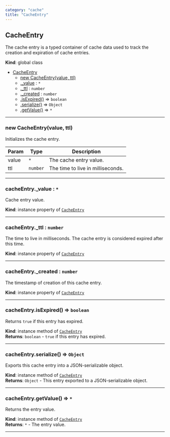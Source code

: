 ```yaml
---
category: "cache"
title: "CacheEntry"
---
```


## CacheEntry&nbsp;<a name="CacheEntry" href="https://github.com/seznam/ima/tree/17.0.0-rc.6/cache/CacheEntry.js#L12" target="_blank"><span class="icon"><i class="fas fa-external-link-alt fa-xs"></i></span></a>
The cache entry is a typed container of cache data used to track the
creation and expiration of cache entries.

**Kind**: global class  

* [CacheEntry](#CacheEntry)
    * [new CacheEntry(value, ttl)](#new_CacheEntry_new)
    * [._value](#CacheEntry+_value) : <code>\*</code>
    * [._ttl](#CacheEntry+_ttl) : <code>number</code>
    * [._created](#CacheEntry+_created) : <code>number</code>
    * [.isExpired()](#CacheEntry+isExpired) ⇒ <code>boolean</code>
    * [.serialize()](#CacheEntry+serialize) ⇒ <code>Object</code>
    * [.getValue()](#CacheEntry+getValue) ⇒ <code>\*</code>


* * *

### new CacheEntry(value, ttl)&nbsp;<a name="new_CacheEntry_new"></a>
Initializes the cache entry.


| Param | Type | Description |
| --- | --- | --- |
| value | <code>\*</code> | The cache entry value. |
| ttl | <code>number</code> | The time to live in milliseconds. |


* * *

### cacheEntry.\_value : <code>\*</code>&nbsp;<a name="CacheEntry+_value" href="https://github.com/seznam/ima/tree/17.0.0-rc.6/cache/CacheEntry.js#L18" target="_blank"><span class="icon"><i class="fas fa-external-link-alt fa-xs"></i></span></a>
Cache entry value.

**Kind**: instance property of [<code>CacheEntry</code>](#CacheEntry)  

* * *

### cacheEntry.\_ttl : <code>number</code>&nbsp;<a name="CacheEntry+_ttl" href="https://github.com/seznam/ima/tree/17.0.0-rc.6/cache/CacheEntry.js#L26" target="_blank"><span class="icon"><i class="fas fa-external-link-alt fa-xs"></i></span></a>
The time to live in milliseconds. The cache entry is considered
expired after this time.

**Kind**: instance property of [<code>CacheEntry</code>](#CacheEntry)  

* * *

### cacheEntry.\_created : <code>number</code>&nbsp;<a name="CacheEntry+_created" href="https://github.com/seznam/ima/tree/17.0.0-rc.6/cache/CacheEntry.js#L33" target="_blank"><span class="icon"><i class="fas fa-external-link-alt fa-xs"></i></span></a>
The timestamp of creation of this cache entry.

**Kind**: instance property of [<code>CacheEntry</code>](#CacheEntry)  

* * *

### cacheEntry.isExpired() ⇒ <code>boolean</code>&nbsp;<a name="CacheEntry+isExpired" href="https://github.com/seznam/ima/tree/17.0.0-rc.6/cache/CacheEntry.js#L41" target="_blank"><span class="icon"><i class="fas fa-external-link-alt fa-xs"></i></span></a>
Returns `true` if this entry has expired.

**Kind**: instance method of [<code>CacheEntry</code>](#CacheEntry)  
**Returns**: <code>boolean</code> - `true` if this entry has expired.  

* * *

### cacheEntry.serialize() ⇒ <code>Object</code>&nbsp;<a name="CacheEntry+serialize" href="https://github.com/seznam/ima/tree/17.0.0-rc.6/cache/CacheEntry.js#L52" target="_blank"><span class="icon"><i class="fas fa-external-link-alt fa-xs"></i></span></a>
Exports this cache entry into a JSON-serializable object.

**Kind**: instance method of [<code>CacheEntry</code>](#CacheEntry)  
**Returns**: <code>Object</code> - This entry exported to a
        JSON-serializable object.  

* * *

### cacheEntry.getValue() ⇒ <code>\*</code>&nbsp;<a name="CacheEntry+getValue" href="https://github.com/seznam/ima/tree/17.0.0-rc.6/cache/CacheEntry.js#L61" target="_blank"><span class="icon"><i class="fas fa-external-link-alt fa-xs"></i></span></a>
Returns the entry value.

**Kind**: instance method of [<code>CacheEntry</code>](#CacheEntry)  
**Returns**: <code>\*</code> - The entry value.  

* * *

